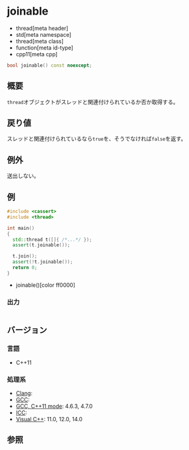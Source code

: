 # joinable
* thread[meta header]
* std[meta namespace]
* thread[meta class]
* function[meta id-type]
* cpp11[meta cpp]

```cpp
bool joinable() const noexcept;
```

## 概要
`thread`オブジェクトがスレッドと関連付けられているか否か取得する。


## 戻り値
スレッドと関連付けられているなら`true`を、そうでなければ`false`を返す。


## 例外
送出しない。


## 例
```cpp example
#include <cassert>
#include <thread>

int main()
{
  std::thread t([]{ /*...*/ });
  assert(t.joinable());

  t.join();
  assert(!t.joinable());
  return 0;
}
```
* joinable()[color ff0000]

### 出力
```
```

## バージョン
### 言語
- C++11

### 処理系
- [Clang](/implementation.md#clang):
- [GCC](/implementation.md#gcc):
- [GCC, C++11 mode](/implementation.md#gcc): 4.6.3, 4.7.0
- [ICC](/implementation.md#icc):
- [Visual C++](/implementation.md#visual_cpp): 11.0, 12.0, 14.0

## 参照
